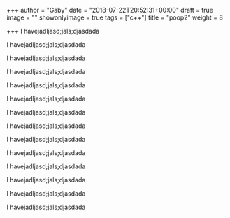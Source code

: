+++
author = "Gaby"
date = "2018-07-22T20:52:31+00:00"
draft = true
image = ""
showonlyimage = true
tags = ["c++"]
title = "poop2"
weight = 8

+++
I havejadljasd;jals;djasdada

I havejadljasd;jals;djasdada

I havejadljasd;jals;djasdada

I havejadljasd;jals;djasdada

I havejadljasd;jals;djasdada

I havejadljasd;jals;djasdada

I havejadljasd;jals;djasdada

I havejadljasd;jals;djasdada

I havejadljasd;jals;djasdada

I havejadljasd;jals;djasdada

I havejadljasd;jals;djasdada

I havejadljasd;jals;djasdada

I havejadljasd;jals;djasdada

I havejadljasd;jals;djasdada